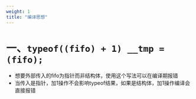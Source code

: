 ```yaml
---
weight: 1
title: "编译思想"
---
```


# 一、`typeof((fifo) + 1) __tmp = (fifo);`

- 想要外部传入的fifo为指针而非结构体，使用这个写法可以在编译期报错
- 当传入是指针，加1操作不会影响typeof结果，如果是结构体，加1操作编译会直接报错
